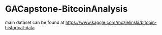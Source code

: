 # GACapstone-BitcoinAnalysis

main dataset can be found at https://www.kaggle.com/mczielinski/bitcoin-historical-data
